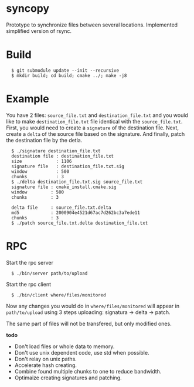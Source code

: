 # syncopy

Prototype to synchronize files between several locations.
Implemented simplified version of rsync.

# Build

      $ git submodule update --init --recursive
      $ mkdir build; cd build; cmake ../; make -j8

# Example

You have 2 files: `source_file.txt` and `destination_file.txt` and you would like to make `destination_file.txt` file identical with the `source_file.txt`.
First, you would need to create a `signature` of the destination file.
Next, create a `delta` of the source file based on the signature.
And finally, patch the destination file by the detla.

      $ ./signature destination_file.txt
      destination file : destination_file.txt
      size             : 1106
      signature file   : destination_file.txt.sig
      window           : 500
      chunks           : 3
      $ ./delta destination_file.txt.sig source_file.txt
      signature file : cmake_install.cmake.sig
      window         : 500
      chunks         : 3

      delta file     : source_file.txt.delta
      md5            : 2000904e4521d67ac7d262bc3a7ede11
      chunks         : 3
      $ ./patch source_file.txt.delta destination_file.txt


# RPC
Start the rpc server

      $ ./bin/server path/to/upload

Start the rpc client

      $ ./bin/client where/files/monitored


Now any changes you would do in `where/files/monitored` will appear in `path/to/upload` using 3 steps uploading: signatura -> delta -> patch.

The same part of files will not be transfered, but only modified ones.


**todo**

- Don't load files or whole data to memory.
- Don't use unix dependent code, use std when possible.
- Don't relay on unix paths.
- Accelerate hash creating.
- Combine found multiple chunks to one to reduce bandwidth.
- Optimaize creating signatures and patching.

